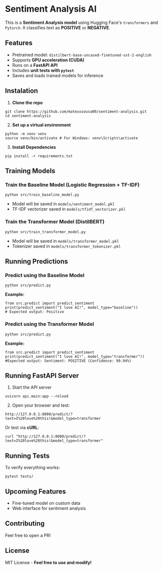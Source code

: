 # Sentiment Analysis AI

This is a **Sentiment Analysis model** using Hugging Face's `transformers` and `Pytorch`.
It classifies text as **POSITIVE** or **NEGATIVE**.


## Features
- Pretrained model: `distilbert-base-uncased-finetuned-sst-2-english`
- Supports **GPU acceleration (CUDA)**
- Runs on a **FastAPI API**
- Includes **unit tests with `pytest`**
- Saves and loads trained models for inference

## Instalation

1. **Clone the repo**
```
git clone https://github.com/mateussousa00/sentiment-analysis.git
cd sentiment-analysis
```
2. **Set up a virtual environment**
```
python -m venv venv
source venv/bin/activate # For Windows: venv\Scripts\activate
```

3. **Install Dependencies**
```
pip install -r requirements.txt
```

## Training Models

### Train the Baseline Model (Logistic Regression + TF-IDF)
```
python src/train_baseline_model.py
```
- Model will be saved in `models/sentiment_model.pkl`
- TF-IDF vectorizer saved in `models/tfidf_vectorizer.pkl`

### Train the Transformer Model (DistilBERT)
```
python src/train_transformer_model.py
```
- Model will be saved in `models/transformer_model.pkl`
- Tokenizer saved in `models/transformer_tokenizer.pkl`

## Running Predictions

### Predict using the **Baseline Model**
```
python src/predict.py
```
**Example:**
```
from src.predict import predict_sentiment
print(predict_sentiment("I love AI!", model_type="baseline"))
# Expected output: Positive
```

### Predict using the **Transformer Model**
```
python src/predict.py
```
**Example:**
```
from src.predict import predict_sentiment
print(predict_sentiment("I love AI!", model_type="transformer"))
#Expected output: Sentiment: POSITIVE (Confidence: 99.94%)
```

## Running FastAPI Server

1. Start the API server
```
uvicorn api.main:app --reload
```

2. Open your browser and test:
```
http://127.0.0.1:8000/predict/?text=I%20love%20this!&model_type=transformer
```

Or test via **cURL**:
```
curl "http://127.0.0.1:8000/predict/?text=I%20love%20this!&model_type=transformer"
```

## Running Tests
To verify everything works:
```
pytest tests/
```

## Upcoming Features
- Fine-tuned model on custom data
- Web interface for sentiment analysis

## Contributing
Feel free to open a PR!


## License
MIT License - **Feel free to use and modify!**